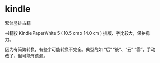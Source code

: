 # kindle
繁体竖排古籍

书籍按 Kindle PaperWhite 5 ( 10.5 cm x 14.0 cm ) 排版，字比较大，保护视力。

因为有简繁转换，有些字可能转换不完全。典型的如 “后” “後”、“云” “雲”，手动改了，但可能有遗漏。
